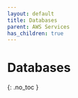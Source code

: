 ```yaml
---
layout: default
title: Databases
parent: AWS Services
has_children: true
---
```


# Databases
{: .no_toc }
